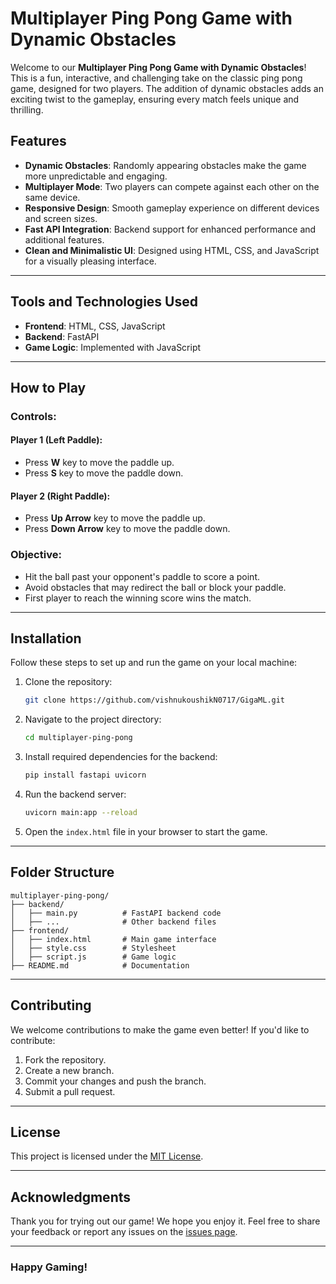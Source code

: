 # Multiplayer Ping Pong Game with Dynamic Obstacles

Welcome to our **Multiplayer Ping Pong Game with Dynamic Obstacles**! This is a fun, interactive, and challenging take on the classic ping pong game, designed for two players. The addition of dynamic obstacles adds an exciting twist to the gameplay, ensuring every match feels unique and thrilling.

## Features
- **Dynamic Obstacles**: Randomly appearing obstacles make the game more unpredictable and engaging.
- **Multiplayer Mode**: Two players can compete against each other on the same device.
- **Responsive Design**: Smooth gameplay experience on different devices and screen sizes.
- **Fast API Integration**: Backend support for enhanced performance and additional features.
- **Clean and Minimalistic UI**: Designed using HTML, CSS, and JavaScript for a visually pleasing interface.

---

## Tools and Technologies Used
- **Frontend**: HTML, CSS, JavaScript
- **Backend**: FastAPI
- **Game Logic**: Implemented with JavaScript

---

## How to Play
### Controls:
#### Player 1 (Left Paddle):
- Press **W** key to move the paddle up.
- Press **S** key to move the paddle down.

#### Player 2 (Right Paddle):
- Press **Up Arrow** key to move the paddle up.
- Press **Down Arrow** key to move the paddle down.

### Objective:
- Hit the ball past your opponent's paddle to score a point.
- Avoid obstacles that may redirect the ball or block your paddle.
- First player to reach the winning score wins the match.

---

## Installation
Follow these steps to set up and run the game on your local machine:

1. Clone the repository:
   ```bash
   git clone https://github.com/vishnukoushikN0717/GigaML.git
   ```

2. Navigate to the project directory:
   ```bash
   cd multiplayer-ping-pong
   ```

3. Install required dependencies for the backend:
   ```bash
   pip install fastapi uvicorn
   ```

4. Run the backend server:
   ```bash
   uvicorn main:app --reload
   ```

5. Open the `index.html` file in your browser to start the game.

---

## Folder Structure
```
multiplayer-ping-pong/
├── backend/
│   ├── main.py          # FastAPI backend code
│   ├── ...              # Other backend files
├── frontend/
│   ├── index.html       # Main game interface
│   ├── style.css        # Stylesheet
│   ├── script.js        # Game logic
├── README.md            # Documentation
```

---

## Contributing
We welcome contributions to make the game even better! If you'd like to contribute:
1. Fork the repository.
2. Create a new branch.
3. Commit your changes and push the branch.
4. Submit a pull request.

---

## License
This project is licensed under the [MIT License](LICENSE).

---

## Acknowledgments
Thank you for trying out our game! We hope you enjoy it. Feel free to share your feedback or report any issues on the [issues page](https://github.com/vishnukoushikN0717/GigaML/issues).

---

### Happy Gaming!

